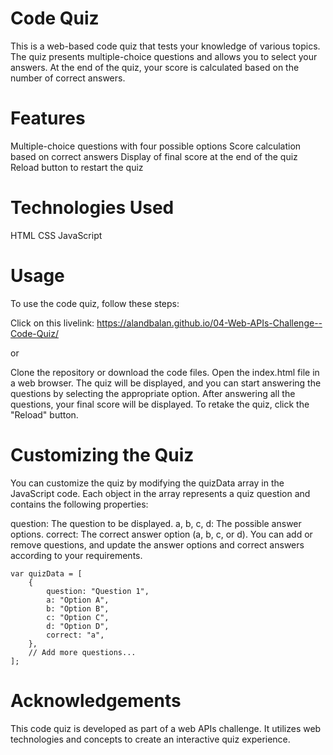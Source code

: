 # Code Quiz

This is a web-based code quiz that tests your knowledge of various topics. The quiz presents multiple-choice questions and allows you to select your answers. At the end of the quiz, your score is calculated based on the number of correct answers.

# Features

Multiple-choice questions with four possible options
Score calculation based on correct answers
Display of final score at the end of the quiz
Reload button to restart the quiz

# Technologies Used

HTML
CSS
JavaScript

# Usage
To use the code quiz, follow these steps:

Click on this livelink: https://alandbalan.github.io/04-Web-APIs-Challenge--Code-Quiz/

or

Clone the repository or download the code files.
Open the index.html file in a web browser.
The quiz will be displayed, and you can start answering the questions by selecting the appropriate option.
After answering all the questions, your final score will be displayed.
To retake the quiz, click the "Reload" button.

# Customizing the Quiz
You can customize the quiz by modifying the quizData array in the JavaScript code. Each object in the array represents a quiz question and contains the following properties:

question: The question to be displayed.
a, b, c, d: The possible answer options.
correct: The correct answer option (a, b, c, or d).
You can add or remove questions, and update the answer options and correct answers according to your requirements.

```
var quizData = [
    {
        question: "Question 1",
        a: "Option A",
        b: "Option B",
        c: "Option C",
        d: "Option D",
        correct: "a",
    },
    // Add more questions...
];
```

# Acknowledgements
This code quiz is developed as part of a web APIs challenge. It utilizes web technologies and concepts to create an interactive quiz experience.